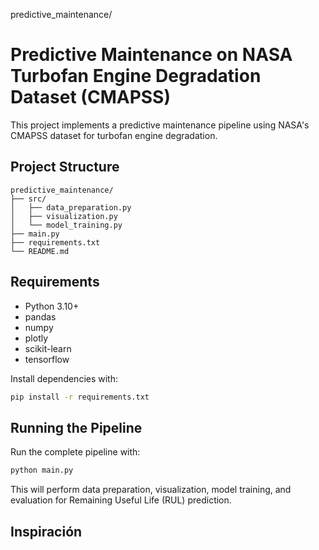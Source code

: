 predictive_maintenance/
# Predictive Maintenance on NASA Turbofan Engine Degradation Dataset (CMAPSS)

This project implements a predictive maintenance pipeline using NASA's CMAPSS dataset for turbofan engine degradation.

## Project Structure

```
predictive_maintenance/
├── src/
│   ├── data_preparation.py
│   ├── visualization.py
│   └── model_training.py
├── main.py
├── requirements.txt
└── README.md
```

## Requirements
- Python 3.10+
- pandas
- numpy
- plotly
- scikit-learn
- tensorflow

Install dependencies with:

```bash
pip install -r requirements.txt
```

## Running the Pipeline

Run the complete pipeline with:

```bash
python main.py
```

This will perform data preparation, visualization, model training, and evaluation for Remaining Useful Life (RUL) prediction.
## Inspiración
